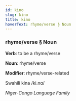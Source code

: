```yaml
---
id: kino
slug: kino
title: kino
hoverText: rhyme/verse § Noun
---
```


### rhyme/verse § Noun

**Verb**: to be a rhyme/verse

**Noun**: rhyme/verse

**Modifier**: rhyme/verse-related

Swahili kina /ki.nɑ/

*Niger-Congo Language Family*